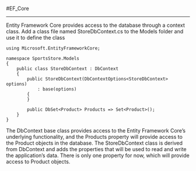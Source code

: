 #EF_Core 

---

Entity Framework Core provides access to the database through a context class. 
Add a class file named StoreDbContext.cs to the Models folder and use it to define the class
```
using Microsoft.EntityFrameworkCore;

namespace SportsStore.Models 
{
	public class StoreDbContext : DbContext 
	{
		public StoreDbContext(DbContextOptions<StoreDbContext> options)
			: base(options) 
		{
		}
		
		public DbSet<Product> Products => Set<Product>();
	}
}
```
The DbContext base class provides access to the Entity Framework Core’s underlying functionality, and
the Products property will provide access to the Product objects in the database. The StoreDbContext class
is derived from DbContext and adds the properties that will be used to read and write the application’s data.
There is only one property for now, which will provide access to Product objects.